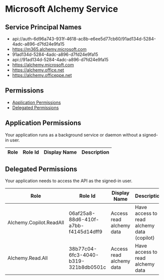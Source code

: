 # Microsoft Alchemy Service
## Service Principal Names
- api://auth-6d96a743-931f-4618-ac8b-e6ee5d77cb60/91ad134d-5284-4adc-a896-d7fd24e9fa15
- https://m365.alchemy.microsoft.com
- 91ad134d-5284-4adc-a896-d7fd24e9fa15
- api://91ad134d-5284-4adc-a896-d7fd24e9fa15
- https://alchemy.microsoft.com
- https://alchemy.office.net
- https://alchemy.officeppe.net

 ## Permissions
- [Application Permissions](#application-permissions)
- [Delegated Permissions](#delegated-permissions)

## Application Permissions
Your application runs as a background service or daemon without a signed-in user.

| Role | Role Id | Display Name | Description |
|---|---|---|---|

## Delegated Permissions
Your application needs to access the API as the signed-in user. 

| Role | Role Id | Display Name | Description |
|---|---|---|---|
| Alchemy.Copilot.ReadAll | 06af25a8-88d6-410f-a7bb-f4145d14dff9 | Access read alchemy data | Have access to read alchemy data (copilot) |
| Alchemy.Read.All | 38b77c04-6fc3-4040-b319-321b8db0501c | Access read alchemy data | Have access to read alchemy data |

